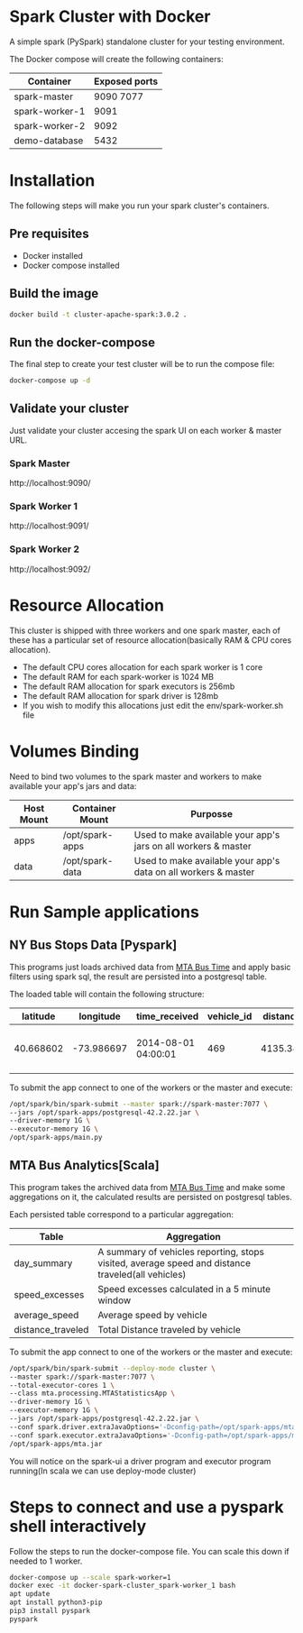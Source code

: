 # Spark Cluster with Docker

A simple spark (PySpark) standalone cluster for your testing environment. 

The Docker compose will create the following containers:

| Container      | Exposed ports |
|----------------|---------------|
| spark-master   | 9090 7077     |
| spark-worker-1 | 9091          |
| spark-worker-2 | 9092          |
| demo-database  | 5432          |

# Installation

The following steps will make you run your spark cluster's containers.

## Pre requisites

- Docker installed
- Docker compose  installed

## Build the image

```sh
docker build -t cluster-apache-spark:3.0.2 .
```

## Run the docker-compose

The final step to create your test cluster will be to run the compose file:

```sh
docker-compose up -d
```

## Validate your cluster

Just validate your cluster accesing the spark UI on each worker & master URL.

### Spark Master

http://localhost:9090/

### Spark Worker 1

http://localhost:9091/

### Spark Worker 2

http://localhost:9092/

# Resource Allocation 

This cluster is shipped with three workers and one spark master, each of these has a particular set of resource
allocation(basically RAM & CPU cores allocation).

- The default CPU cores allocation for each spark worker is 1 core
- The default RAM for each spark-worker is 1024 MB
- The default RAM allocation for spark executors is 256mb
- The default RAM allocation for spark driver is 128mb
- If you wish to modify this allocations just edit the env/spark-worker.sh file

# Volumes Binding

Need to bind two volumes to the spark master and workers to make available your app's jars and data:

| Host Mount | Container Mount | Purposse                                                       |
|------------|-----------------|----------------------------------------------------------------|
| apps       | /opt/spark-apps | Used to make available your app's jars on all workers & master |
| data       | /opt/spark-data | Used to make available your app's data on all workers & master |

# Run Sample applications

## NY Bus Stops Data [Pyspark]

This programs just loads archived data from [MTA Bus Time](http://web.mta.info/developers/MTA-Bus-Time-historical-data.html) and apply basic filters using spark sql, the result are persisted into a postgresql table.

The loaded table will contain the following structure:

| latitude  | longitude  | time_received       | vehicle_id | distance_along_trip | inferred_direction_id | inferred_phase | inferred_route_id | inferred_trip_id                      | next_scheduled_stop_distance | next_scheduled_stop_id | report_hour         | report_date  |
|-----------|------------|---------------------|------------|---------------------|-----------------------|----------------|-------------------|---------------------------------------|------------------------------|------------------------|---------------------|--------------|
| 40.668602 | -73.986697 | 2014-08-01 04:00:01 | 469        | 4135.34710710144    | 1                     | IN_PROGRESS    | MTA NYCT_B63      | MTA NYCT_JG_C4-Weekday-141500_B63_123 | 2.63183804205619             | MTA_305423             | 2014-08-01 04:00:00 | 2014-08-01   |

To submit the app connect to one of the workers or the master and execute:

```sh
/opt/spark/bin/spark-submit --master spark://spark-master:7077 \
--jars /opt/spark-apps/postgresql-42.2.22.jar \
--driver-memory 1G \
--executor-memory 1G \
/opt/spark-apps/main.py
```

## MTA Bus Analytics[Scala]

This program takes the archived data from [MTA Bus Time](http://web.mta.info/developers/MTA-Bus-Time-historical-data.html) and make some aggregations on it, the calculated results are persisted on postgresql tables.

Each persisted table correspond to a particular aggregation:

| Table             | Aggregation                                                                                       |
|-------------------|---------------------------------------------------------------------------------------------------|
| day_summary       | A summary of vehicles reporting, stops visited, average speed and distance traveled(all vehicles) |
| speed_excesses    | Speed excesses calculated in a 5 minute window                                                    |
| average_speed     | Average speed by vehicle                                                                          |
| distance_traveled | Total Distance traveled by vehicle                                                                |

To submit the app connect to one of the workers or the master and execute:

```sh
/opt/spark/bin/spark-submit --deploy-mode cluster \
--master spark://spark-master:7077 \
--total-executor-cores 1 \
--class mta.processing.MTAStatisticsApp \
--driver-memory 1G \
--executor-memory 1G \
--jars /opt/spark-apps/postgresql-42.2.22.jar \
--conf spark.driver.extraJavaOptions='-Dconfig-path=/opt/spark-apps/mta.conf' \
--conf spark.executor.extraJavaOptions='-Dconfig-path=/opt/spark-apps/mta.conf' \
/opt/spark-apps/mta.jar
```

You will notice on the spark-ui a driver program and executor program running(In scala we can use deploy-mode cluster)


# Steps to connect and use a pyspark shell interactively

Follow the steps to run the docker-compose file. You can scale this down if needed to 1 worker. 

```sh
docker-compose up --scale spark-worker=1
docker exec -it docker-spark-cluster_spark-worker_1 bash
apt update
apt install python3-pip
pip3 install pyspark
pyspark
```

